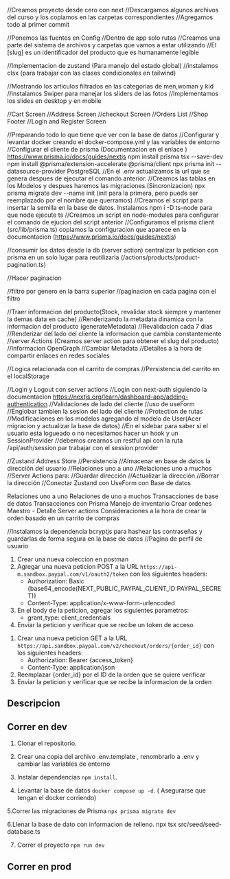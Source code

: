 //Creamos proyecto desde cero con next
//Descargamos algunos archivos del curso y los copiamos en las carpetas correspondientes
//Agregamos todo al primer commit

//Ponemos las fuentes en Config
//Dentro de app solo rutas
//Creamos una parte del sistema de archivos y carpetas que vamos a estar utilizando
//El [slug] es un identificador del producto que es humanamente legible

//Implementacion de zustand (Para manejo del estado global)
//instalamos clsx (para trabajar con las clases condicionales en tailwind)

//Mostrando los articulos filtrados en las categorias de men,woman y kid
//instalamos Swiper para manejar los sliders de las fotos
//Implementamos los slides en desktop y en mobile

//Cart Screen
//Address Screen
//checkout Screen
//Orders List
//Shop Footer
//Login and Register Screen

//Preparando todo lo que tiene que ver con la base de datos
//Configurar y levantar docker creando el docker-compose.yml y las variables de entorno
//Configurar el cliente de prisma (Documentacion en el enlace )
https://www.prisma.io/docs/guides/nextjs
npm install prisma tsx --save-dev
npm install @prisma/extension-accelerate @prisma/client
npx prisma init --datasource-provider PostgreSQL
//En el .env actualizamos la url que se genera despues de ejecutar el comando anterior.
//Creamos las tablas en los Modelos y despues haremos las migraciones.(Sincronizacion)
npx prisma migrate dev --name init (init para la primera, pero puede ser reemplazado por el nombre que querramos)
//Creamos el script para insertar la semilla en la base de datos. Instalamos npm i -D ts-node para que node ejecute ts
//Creamos un script en node-modules para configurar el comando de ejucion del script anterior
//Configuramos el prisma client (src/lib/prisma.ts) copiamos la configuracion que aparece en la documentacion (https://www.prisma.io/docs/guides/nextjs)

//consumir los datos desde la db (server action)
centralizar la peticion con prisma en un solo lugar para reutilizarla (/actions/products/product-pagination.ts)

//Hacer paginacion

//filtro por genero en la barra superior
//paginacion en cada pagina con el filtro

//Traer informacion del producto(Stock, revalidar stock siempre y mantener la demas data en cache)
//Renderizando la metadata dinamica con la informacion del producto (generateMetadata)
//Revalidacion cada 7 dias
//Renderizar del lado del cliente la informacion que cambia constantemente
//server Actions (Creamos server action para obtener el slug del producto)
//Informacion OpenGraph
//Cambiar Metadata
//Detalles a la hora de compartir enlaces en redes sociales

//Logica relacionada con el carrito de compras
//Persistencia del carrito en el localStorage

//Login y Logout con server actions
//Login con next-auth siguiendo la documentacion https://nextjs.org/learn/dashboard-app/adding-authentication
//Validaciones de lado del cliente
//uso de useForm
//Englobar tambien la sesion del lado del cliente
//Protection de rutas
//Modificaciones en los modelos agregando el modelo de User(Acer migracion y actualizar la base de datos)
//En el sidebar para saber si el usuario esta logueado o no necesitamos hacer un hook y un SessionProvider
//debemos crearnos un restful api con la ruta /api/auth/session par trabajar con el session provider

//Zustand Address Store
//Persistencia
//Almacenar en base de datos la dirección del usuario
//Relaciones uno a uno
//Relaciones uno a muchos
//Server Actions para:
//Guardar dirección
//Actualizar la dirección
//Borrar la dirección
//Conectar Zustand con UseForm con Base de datos

<!-- npx prisma migrate dev --name add-user-model -->
<!-- #git push -u origin main -->

Relaciones uno a uno
Relaciones de uno a muchos
Transacciones de base de datos
Transacciones con Prisma
Manejo de inventario
Crear ordenes
Maestro - Detalle
Server actions
Consideraciones a la hora de crear la orden basado en un carrito de compras

//Instalamos la dependencia bcryptjs para hashear las contraseñas y guardarlas de forma segura en la base de datos
//Pagina de perfil de usuario

<!-- NextAuth.js -->
<!-- //Crear una variable de entorno para generar una  semilla unica -->
<!-- Ejecutamos comando openssl rand -base64 32 y nos genera algo como esto  7sOGoMvllXorsgiTj1grLzxwHoFl7mAyVss1chCLO9Q=-->

<!-- Importante (En los scripts de node no utilizar las rutas de importacion con @ , porque no las reconoce) -->
<!-- Nota: para ejecutarlo debemos ir en la terminal a la ruta donde esta el seed y ejecutar npx tsc --init para crear un archivo de configuracion y asi se puedan hacer importaciones
desde el archivo del script.(al final use npx tsx src/seed/seed-database.ts para correr el script porque no me funciono con npm run seed-->
<!-- Nota: ngrok es un sitio para probar la app sin subirla a produccion -->

<!-- Nota: Si creamos las tablas en una app de terceros y despues en el proyecto ejecutamos (npx prisma db pull) podremos descargar los modelos con
sus respectivas relaciones y todo como lo hemos creado.Es util cuando ya tenemos una base de datos previamente creada-->

<!-- Hidratacion: Hicimos un loader en el componente del top-menu, y seteamos el loader en false dentro de un useEffect que va a disparar false cuando se termine de cargar
el componente, hicimos la condicion que no mostrara la cantidad del carrito hasta que se haya cargado el componente, y asi no da el error de hidratacion -->

<!-- NOTA: El transactionId es el id que nos da el proveedor de pagos para identificar la transaccion, es importante si tenemos varios proveedores de pagos manejar independiente para saber de quien es cada transaccion -->

<!-- https://www.npmjs.com/package/@paypal/react-paypal-js // Paquete de paypal oficial -->
<!-- Paypal//Hice las configuraciones de cuenta en paypal modo de desarrollador en sandbox, obtube un correo de prueba y contraseña de prueba, el la llave publica y la privada y las colo que en el .env -->
<!-- En produccion puede que solo halla que cambiar las api keys por las de produccion, para modo de desarrollo solo trabajar en sandbox -->
<!-- Debemos utilizar un provider generado por la documentacion de paypal en el cliente -->

<!-- Configuracion de prueba de peticion con postman -->

1. Crear una nueva coleccion en postman
2. Agregar una nueva peticion POST a la URL `https://api-m.sandbox.paypal.com/v1/oauth2/token` con los siguientes headers:
   - Authorization: Basic {base64_encode(NEXT_PUBLIC_PAYPAL_CLIENT_ID:PAYPAL_SECRET)}
   - Content-Type: application/x-www-form-urlencoded
3. En el body de la peticion, agregar los siguientes parametros:
   - grant_type: client_credentials
4. Enviar la peticion y verificar que se recibe un token de acceso

<!-- Para chequear la orden de pago -->

1. Crear una nueva peticion GET a la URL `https://api.sandbox.paypal.com/v2/checkout/orders/{order_id}` con los siguientes headers:
   - Authorization: Bearer {access_token}
   - Content-Type: application/json
2. Reemplazar {order_id} por el ID de la orden que se quiere verificar
3. Enviar la peticion y verificar que se recibe la informacion de la orden

## Descripcion

## Correr en dev

1. Clonar el repositorio.

2. Crear una copia del archivo .env.template , renombrarlo a .env y cambiar las variables de entorno

3. Instalar dependencias `npm install`.

4. Levantar la base de datos `docker compose up -d`. ( Asegurarse que tengan el docker corriendo)

5.Correr las migraciones de Prisma `npx prisma migrate dev`

6.Llenar la base de dato con informacion de relleno. npx tsx src/seed/seed-database.ts

7. Correr el proyecto `npm run dev`

## Correr en prod
